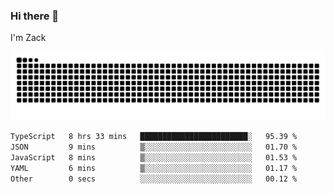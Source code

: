 ### Hi there 👋
I'm Zack

![](https://raw.githubusercontent.com/z4cki/z4cki/refs/heads/output/github-contribution-grid-snake.svg)
<!--START_SECTION:waka-->

```txt
TypeScript   8 hrs 33 mins   ████████████████████████░   95.39 %
JSON         9 mins          ▒░░░░░░░░░░░░░░░░░░░░░░░░   01.70 %
JavaScript   8 mins          ▒░░░░░░░░░░░░░░░░░░░░░░░░   01.53 %
YAML         6 mins          ▒░░░░░░░░░░░░░░░░░░░░░░░░   01.17 %
Other        0 secs          ░░░░░░░░░░░░░░░░░░░░░░░░░   00.12 %
```

<!--END_SECTION:waka-->
